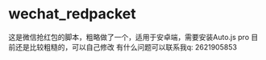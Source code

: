# wechat_redpacket

这是微信抢红包的脚本，粗略做了一个，适用于安卓端，需要安装Auto.js pro
目前还是比较粗糙的，可以自己修改
有什么问题可以联系我q: 2621905853